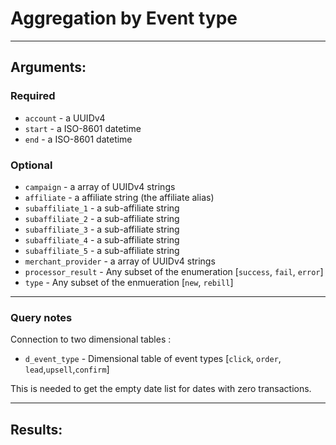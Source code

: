 # Aggregation by Event type

____

## Arguments:

### Required
* `account` - a UUIDv4
* `start` - a ISO-8601 datetime
* `end` - a ISO-8601 datetime

### Optional
* `campaign` -  a array of UUIDv4 strings
* `affiliate` -  a affiliate string (the affiliate alias)
* `subaffiliate_1` -  a sub-affiliate string
* `subaffiliate_2` -  a sub-affiliate string
* `subaffiliate_3` -  a sub-affiliate string
* `subaffiliate_4` -  a sub-affiliate string
* `subaffiliate_5` -  a sub-affiliate string
* `merchant_provider` -  a array of UUIDv4 strings
* `processor_result` -  Any subset of the enumeration [`success`, `fail`, `error`]
* `type` - Any subset of the enmueration [`new`, `rebill`]

---
### Query notes

Connection to two dimensional tables :
* `d_event_type` - Dimensional table of event types [`click`, `order`, `lead`,`upsell`,`confirm`]

This is needed to get the empty date list for dates with zero transactions.

---
## Results:
